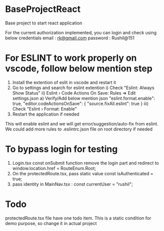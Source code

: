 # BaseProjectReact
Base project to start react application

For the current authorization implemented, you can login and check using below credentials
email       :   rk@gmail.com
password    :   Rushil@151

# For ESLINT to work properly on vscode, follow below mention step
1) Install the extention of eslit in vscode and restart it
2) Go to settings and search for eslint extention
    i) Check "Eslint: Always Show Status"
    ii) Eslint › Code Actions On Save: Rules => Edit settings.json
        a) Verify/Add below mention json
            "eslint.format.enable": true,
            "editor.codeActionsOnSave": {
                "source.fixAll.eslint": true
            }
    iii) Check "Eslint › Format: Enable"
3) Restart the application if needed

This will enable eslint and we will get error/suggestion/auto-fix from eslint. We could add more rules to .eslintrc.json file on root directory if needed

# To bypass login for testing
1) Login.tsx
    const onSubmit function
        remove the login part and redirect to window.location.href = RouteEnum.Root;
2) On the protectedRoute.tsx, pass static value const isAuthenticated = true;
3) pass identity in MainNav.tsx : const currentUser = "rushil";


# Todo
protectedRoute.tsx file have one todo item. This is a static condition for demo purpose, so change it in actual project
